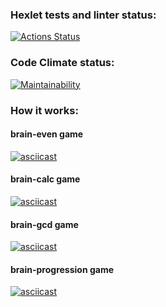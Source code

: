 ### Hexlet tests and linter status:
[![Actions Status](https://github.com/Freakypanda/js-starter-project-44/actions/workflows/hexlet-check.yml/badge.svg)](https://github.com/Freakypanda/js-starter-project-44/actions)
### Code Climate status:
[![Maintainability](https://api.codeclimate.com/v1/badges/e507580d546c81b9b1d8/maintainability)](https://codeclimate.com/github/Freakypanda/js-starter-project-44/maintainability)
### How it works:
#### brain-even game
[![asciicast](https://asciinema.org/a/DLG4VeGvgqrrYFObvlXQz0i71.svg)](https://asciinema.org/a/DLG4VeGvgqrrYFObvlXQz0i71)
#### brain-calc game
[![asciicast](https://asciinema.org/a/SZliXxnpD7nYgLsKZll0sOmKV.svg)](https://asciinema.org/a/SZliXxnpD7nYgLsKZll0sOmKV)
#### brain-gcd game
[![asciicast](https://asciinema.org/a/q8FUCMBjygdIARZgB5nZaYsAr.svg)](https://asciinema.org/a/q8FUCMBjygdIARZgB5nZaYsAr)
#### brain-progression game
[![asciicast](https://asciinema.org/a/tfWL203NjWPnXaUjgiCfTcBtJ.svg)](https://asciinema.org/a/tfWL203NjWPnXaUjgiCfTcBtJ)